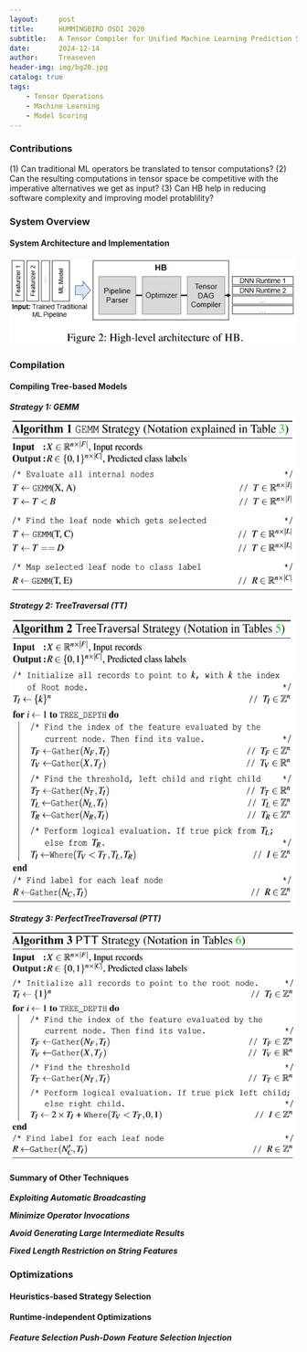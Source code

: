 ```yaml
---
layout:     post
title:      HUMMINGBIRD OSDI 2020
subtitle:   A Tensor Compiler for Unified Machine Learning Prediction Serving
date:       2024-12-14
author:     Treaseven
header-img: img/bg20.jpg
catalog: true
tags:
    - Tensor Operations
    - Machine Learning
    - Model Scoring
---
```


### Contributions
(1) Can traditional ML operators be translated to tensor computations?
(2) Can the resulting computations in tensor space be competitive with the imperative alternatives we get as input?
(3) Can HB help in reducing software complexity and improving model protablility?

### System Overview
#### System Architecture and Implementation

<img width="500" height="150" src="/img/post-hummingbird-architecture.png"/>


### Compilation
#### Compiling Tree-based Models
***Strategy 1: GEMM***

<img width="500" height="300" src="/img/post-hummingbird-gemm.png"/>

***Strategy 2: TreeTraversal (TT)***

<img width="500" height="500" src="/img/post-hummingbird-treetraversal.png"/>

***Strategy 3: PerfectTreeTraversal (PTT)***

<img width="500" height="400" src="/img/post-hummingbird-ptt.png"/>

#### Summary of Other Techniques
***Exploiting Automatic Broadcasting***

***Minimize Operator Invocations***

***Avoid Generating Large Intermediate Results***

***Fixed Length Restriction on String Features***

### Optimizations
#### Heuristics-based Strategy Selection
#### Runtime-independent Optimizations
***Feature Selection Push-Down***
***Feature Selection Injection***